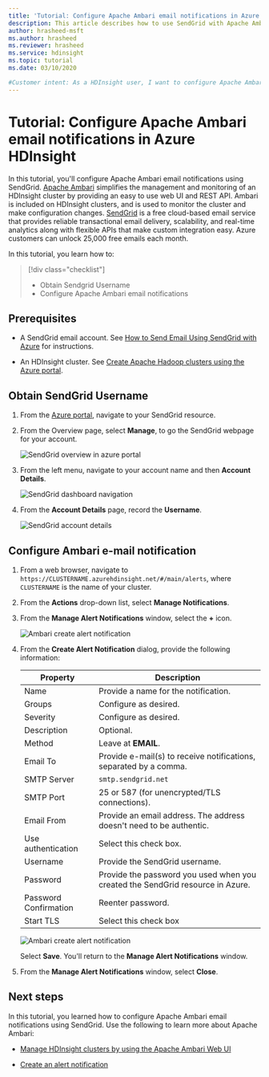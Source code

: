 ```yaml
---
title: 'Tutorial: Configure Apache Ambari email notifications in Azure HDInsight'
description: This article describes how to use SendGrid with Apache Ambari for email notifications.
author: hrasheed-msft
ms.author: hrasheed
ms.reviewer: hrasheed
ms.service: hdinsight
ms.topic: tutorial
ms.date: 03/10/2020

#Customer intent: As a HDInsight user, I want to configure Apache Ambari to send email notifications.
---
```


# Tutorial: Configure Apache Ambari email notifications in Azure HDInsight

In this tutorial, you'll configure Apache Ambari email notifications using SendGrid. [Apache Ambari](./hdinsight-hadoop-manage-ambari.md) simplifies the management and monitoring of an HDInsight cluster by providing an easy to use web UI and REST API. Ambari is included on HDInsight clusters, and is used to monitor the cluster and make configuration changes. [SendGrid](https://sendgrid.com/solutions/) is a free cloud-based email service that provides reliable transactional email delivery, scalability, and real-time analytics along with flexible APIs that make custom integration easy. Azure customers can unlock 25,000 free emails each month.

In this tutorial, you learn how to:

> [!div class="checklist"]
> * Obtain Sendgrid Username
> * Configure Apache Ambari email notifications

## Prerequisites

* A SendGrid email account. See [How to Send Email Using SendGrid with Azure](https://docs.microsoft.com/azure/sendgrid-dotnet-how-to-send-email) for instructions.

* An HDInsight cluster. See [Create Apache Hadoop clusters using the Azure portal](./hdinsight-hadoop-create-linux-clusters-portal.md).

## Obtain SendGrid Username

1. From the [Azure portal](https://portal.azure.com), navigate to your SendGrid resource.

1. From the Overview page, select **Manage**, to go the SendGrid webpage for your account.

    ![SendGrid overview in azure portal](./media/apache-ambari-email/azure-portal-sendgrid-manage.png)

1. From the left menu, navigate to your account name and then **Account Details**.

    ![SendGrid dashboard navigation](./media/apache-ambari-email/sendgrid-dashboard-navigation.png)

1. From the **Account Details** page, record the **Username**.

    ![SendGrid account details](./media/apache-ambari-email/sendgrid-account-details.png)

## Configure Ambari e-mail notification

1. From a web browser, navigate to `https://CLUSTERNAME.azurehdinsight.net/#/main/alerts`, where `CLUSTERNAME` is the name of your cluster.

1. From the **Actions** drop-down list, select **Manage Notifications**.

1. From the **Manage Alert Notifications** window, select the **+** icon.

    ![Ambari create alert notification](./media/apache-ambari-email/azure-portal-create-notification.png)

1. From the **Create Alert Notification** dialog, provide the following information:

    |Property |Description |
    |---|---|
    |Name|Provide a name for the notification.|
    |Groups|Configure as desired.|
    |Severity|Configure as desired.|
    |Description|Optional.|
    |Method|Leave at **EMAIL**.|
    |Email To|Provide e-mail(s) to receive notifications, separated by a comma.|
    |SMTP Server|`smtp.sendgrid.net`|
    |SMTP Port|25 or 587 (for unencrypted/TLS connections).|
    |Email From|Provide an email address. The address doesn't need to be authentic.|
    |Use authentication|Select this check box.|
    |Username|Provide the SendGrid username.|
    |Password|Provide the password you used when you created the SendGrid resource in Azure.|
    |Password Confirmation|Reenter password.|
    |Start TLS|Select this check box|

    ![Ambari create alert notification](./media/apache-ambari-email/ambari-create-alert-notification.png)

    Select **Save**. You'll return to the **Manage Alert Notifications** window.

1. From the **Manage Alert Notifications** window, select **Close**.

## Next steps

In this tutorial, you learned how to configure Apache Ambari email notifications using SendGrid. Use the following to learn more about Apache Ambari:

* [Manage HDInsight clusters by using the Apache Ambari Web UI](./hdinsight-hadoop-manage-ambari.md)

* [Create an alert notification](https://docs.cloudera.com/HDPDocuments/Ambari-latest/managing-and-monitoring-ambari/content/amb_create_an_alert_notification.html)
